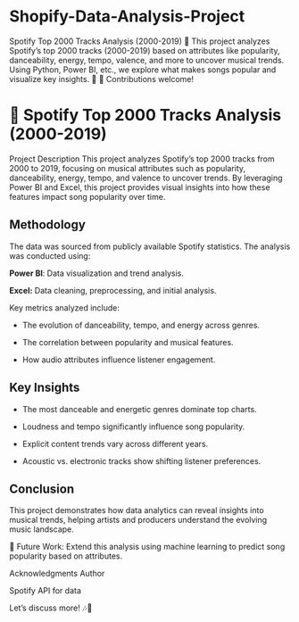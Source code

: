 # Shopify-Data-Analysis-Project
Spotify Top 2000 Tracks Analysis (2000-2019) 🎵 This project analyzes Spotify’s top 2000 tracks (2000-2019) based on attributes like popularity, danceability, energy, tempo, valence, and more to uncover musical trends. Using Python, Power BI, etc., we explore what makes songs popular and visualize key insights. 🚀  📌 Contributions welcome!


# 🎵 Spotify Top 2000 Tracks Analysis (2000-2019)
Project Description
This project analyzes Spotify’s top 2000 tracks from 2000 to 2019, focusing on musical attributes such as popularity, danceability, energy, tempo, and valence to uncover trends. By leveraging Power BI and Excel, this project provides visual insights into how these features impact song popularity over time.

## Methodology
The data was sourced from publicly available Spotify statistics. The analysis was conducted using:

**Power BI**: Data visualization and trend analysis.

**Excel:** Data cleaning, preprocessing, and initial analysis.

Key metrics analyzed include:

- The evolution of danceability, tempo, and energy across genres.

- The correlation between popularity and musical features.

- How audio attributes influence listener engagement.

## Key Insights
- The most danceable and energetic genres dominate top charts.

- Loudness and tempo significantly influence song popularity.

- Explicit content trends vary across different years.

- Acoustic vs. electronic tracks show shifting listener preferences.

## Conclusion
This project demonstrates how data analytics can reveal insights into musical trends, helping artists and producers understand the evolving music landscape.

📌 Future Work: Extend this analysis using machine learning to predict song popularity based on attributes.

Acknowledgments
Author

Spotify API for data

Let’s discuss more! 🎶🚀
